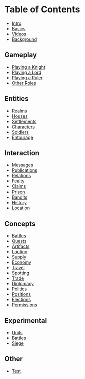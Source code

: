 Table of Contents
=================

* [Intro](intro)
* [Basics](basics)
* [Videos](videos)
* [Background](background)

Gameplay
--------
* [Playing a Knight](knight)
* [Playing a Lord](lord)
* [Playing a Ruler](ruler)
* [Other Roles](others)

Entities
--------
* [Realms](realms)
* [Houses](houses)
* [Settlements](settlements)
* [Characters](characters)
* [Soldiers](soldiers)
* [Entourage](entourage)

Interaction
-----------
* [Messages](messages)
* [Publications](publications)
* [Relations](relations)
* [Fealty](fealty)
* [Claims](claims)
* [Prison](prison)
* [Bandits](bandits)
* [History](history)
* [Location](location)

Concepts
--------
* [Battles](battles)
* [Quests](quests)
* [Artifacts](artifacts)
* [Looting](looting)
* [Supply](supply)
* [Economy](economy)
* [Travel](travel)
* [Spotting](spotting)
* [Trade](trade)
* [Diplomacy](diplomacy)
* [Politics](politics)
* [Positions](positions)
* [Elections](elections)
* [Permissions](permissions)

Experimental
------------
* [Units](units)
* [Battles](battles2)
* [Siege](sieges)

Other
-----
* [Test](test)
